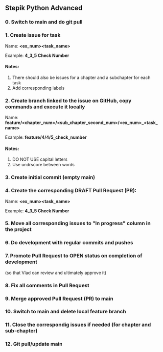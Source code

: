 <!-- Add issue approach description -->

## Stepik Python Advanced


### 0. Switch to main and do git pull 


### 1. Create issue for task
Name: **<ex_num><task_name>** 

Example: **4_3_5 Check Number**

#### Notes:
1. There should also be issues for a chapter and a subchapter for each task
2. Add corresponding labels


### 2. Create branch linked to the issue on GitHub, copy commands and execute it locally
Name: **feature/<chapter_num>/<sub_chapter_second_num>/<ex_num>_<task_name>** 

Example: **feature/4/4/5_check_number**

#### Notes:
1. DO NOT USE capital letters
2. Use undrscore between words


### 3. Create initial commit (empty main)


### 4. Create the corresponding DRAFT Pull Request (PR):
Name: **<ex_num><task_name>** 

Example: **4_3_5 Check Number**


### 5. Move all corresponding issues to "In progress" column in the project


### 6. Do development with regular commits and pushes


### 7. Promote Pull Request to OPEN status on completion of development
   (so that Vlad can review and ultimately approve it)


### 8. Fix all comments in Pull Request

### 9. Merge approved Pull Request (PR) to main
   
### 10. Switch to main and delete local feature branch


### 11. Close the correspondig issues if needed (for chapter and sub-chapter)


### 12. Git pull/update main
